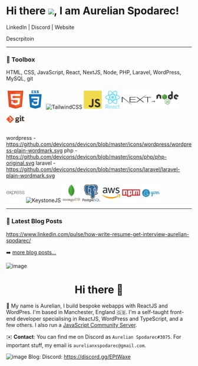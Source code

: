 # Hi there <img src="https://raw.githubusercontent.com/MartinHeinz/MartinHeinz/master/wave.gif" width="30px">, I am Aurelian Spodarec!


LinkedIn | Discord | Website

<!-- 
![twitter-follower](https://img.shields.io/twitter/follow/catalinmpit?style=social) ![github-sponsors](https://img.shields.io/github/sponsors/catalinpit?label=GitHub%20Sponsors&style=social) ![img](https://img.shields.io/youtube/channel/subscribers/UCl1IRCSmm74qhcFNPTHcbMg?label=YouTube%20Subscribers&style=social) ![img](https://img.shields.io/youtube/channel/views/UCl1IRCSmm74qhcFNPTHcbMg?label=Total%20views%20on%20my%20YouTube%20Channel&style=social) -->


Descrpitoin



---

### 🧰 Toolbox

HTML, CSS, JavaScript, React, NextJS, Node, PHP, Laravel, WordPress, MySQL, git

<img src="https://github.com/devicons/devicon/blob/master/icons/html5/html5-original.svg" alt="HTML" width="50" height="50"/>
<img src="https://github.com/devicons/devicon/blob/master/icons/css3/css3-plain-wordmark.svg" alt="CSS" width="50" height="50"/> 
<img src="https://cdn.worldvectorlogo.com/logos/tailwindcss.svg" alt="TailwindCSS" width="50" height="50"/> 
<img src="https://github.com/devicons/devicon/blob/master/icons/javascript/javascript-original.svg" alt="JavaScript" width="50" height="50"/> 
<img src="https://github.com/devicons/devicon/blob/master/icons/react/react-original-wordmark.svg" alt="VueJS" width="50" height="50"/><img src="https://github.com/devicons/devicon/blob/master/icons/nextjs/nextjs-original-wordmark.svg" alt="Nuxt" width="90" height="50"/> 
<img src="https://github.com/devicons/devicon/blob/master/icons/nodejs/nodejs-original-wordmark.svg" alt="NodeJS" width="60" height="60"/>



<img src="https://github.com/devicons/devicon/blob/master/icons/git/git-original-wordmark.svg" alt="Git" width="50" height="50"/>

wordpress - https://github.com/devicons/devicon/blob/master/icons/wordpress/wordpress-plain-wordmark.svg
php - https://github.com/devicons/devicon/blob/master/icons/php/php-original.svg
laravel - https://github.com/devicons/devicon/blob/master/icons/laravel/laravel-plain-wordmark.svg




<img src="https://github.com/devicons/devicon/blob/master/icons/express/express-original-wordmark.svg" alt="ExpressJS" width="50" height="50"/> <img src="https://cdn.worldvectorlogo.com/logos/keystonejs.svg" alt="KeystoneJS" width="50" height="50"/>
<img src="https://github.com/devicons/devicon/blob/master/icons/mongodb/mongodb-original-wordmark.svg" alt="MongoDB" width="50" height="50"/>
<img src="https://github.com/devicons/devicon/blob/master/icons/postgresql/postgresql-original-wordmark.svg" alt="PostgreSQL" width="50" height="50"/>
<img src="https://github.com/devicons/devicon/blob/master/icons/amazonwebservices/amazonwebservices-original-wordmark.svg" alt="AWS" width="50" height="50"/>
<img src="https://github.com/devicons/devicon/blob/master/icons/npm/npm-original-wordmark.svg" alt="npm" width="50" height="50"/> <img src="https://github.com/devicons/devicon/blob/master/icons/yarn/yarn-original-wordmark.svg" alt="yarn" width="50" height="50"/> 

---


### 📕 Latest Blog Posts

<!-- BLOG-POST-LIST:START -->
https://www.linkedin.com/pulse/how-write-resume-get-interview-aurelian-spodarec/


<!-- BLOG-POST-LIST:END -->

➡️ [more blog posts...](https://google.tech)








![image](https://i.imgur.com/e1wdZbK.png)
<h1 align="center">Hi there 👋</h1>

🚀 My name is Aurelian, I build bespoke webapps with ReactJS and WordPres. I'm based in Manchester, England 🇬🇧. I'm a self-taught front-end developer specialising in ReactJS, WordPress and TypeScript, and a few others. I also run a [JavaScript Community Server](https://discord.gg/EPtWaxe).

✉️ **Contact**: You can find me on Discord as `Aurelian Spodarec#3075`. For important stuff, my email is `aurelianxspodarec@gmail.com`.



![image](https://image.flaticon.com/icons/png/512/174/174857.png(https://www.linkedin.com/in/aurelianspodarec/))
Blog:
Discord: https://discord.gg/EPtWaxe
